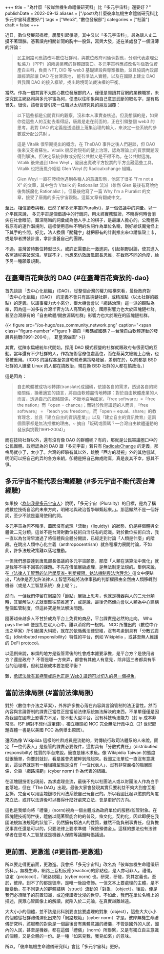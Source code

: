 +++
title = "為什麼「彼岸無機生命禮儀研究科」比「多元宇宙科」還要好？"
publishDate = 2022-09-13
aliases = ["/post/為什麼彼岸無機生命禮儀研究科比多元宇宙科還要好/"]
tags = ["Web3", "數位發展部"]
categories = ["社論"]
draft = false
+++

近日，數位發展部掛牌，屢屢引起爭議，其中又以「多元宇宙科」，最為讓人丈二摸不著頭腦。憑著讀完相關新聞的胸中一股氣，寫興大發，遂在某處發了一個淺薄的評論：

> 民主網路司應該改叫數位社群司，與數位政府司倆倆對應，分別代表處理公私協力（PPP）的兩邊業務的群體跟窗口。多元宇宙科應該改名叫做數位資產自主科，負責 NFT, DID 等 web3 基礎建設與專案推動，並且協調內政部跟經濟部讓 DAO 在台灣落地， 能有準法人實體，以及在國際上建立 DAO 與我國 DAO 的接入框架，找出跨境司法裁決權的平衡。

當然，作為一個其實不太關心數位發展部的人，僅僅是閱讀其官網的業務職掌，未深究民主網路司與多元宇宙為何，便憑以往印象與自己意志武斷的取名字，是有點冒失。很快，該發言便引來一任職以太坊研究員的朋友回覆：

> 以下這些都是公開資料的觀察，沒和本人事實查核過。但我想講的是，如果你從這些人的互動去看得話，唐鳳是走在前面的，正在引領整個 web3 的思考。我對 DAO 的定義是透過鏈上蒐集治理的輸入，來決定一些系統的參數或分配公共財 。
>
> 這是 Vitalik 很早期提出的概念，在 TheDAO 事件之後人們避談，但 DAO 後來又死者蘇生。Vitalik 很反對現有的鏈上治理，認為理論上的買票問題沒得到解決。但決定系統參數或分配公共財又是不得不為。在公共財這塊， Vitalik 後來遇到 Glen Weyl ，發展出魔改平方投票的平方金融這些工具。Vitalik 也把唐鳳介紹給 Glen Weyl 的 Radicalxchange 組織。
>
> Glen Weyl 一直在爬梳他遇到各種人的意識形態，他寫了很多 "I'm not a X" 的文章，其中包含 Vitalik 的 Rationalist 流派（雖然 Glen 最後有寫說他後悔妖魔化 Rationalist ）。但最後他寫了一篇 Why I'm a Pluralist 的文章，接受了唐鳳的多元宇宙觀點。這篇文章有翻成中文。

至此，相信讀者與我，已然了解多元宇宙(Pluralist)，是一個倡議中的詞彙。以一介平民來說， 多元宇宙是個倡議中的行銷詞，用未經實務驗證，不曉得何時會消失在社會眼前，艱深隱晦的詞彙成為他人手上的棋子，是最讓人擔心的。公務體系有原有的運作潛規則，這樣使用意味不明的名詞作為單位名稱，剛好給妖魔鬼怪上下其手的空間。好比，法人換個「關鍵字」就把原有的計劃推出來申請借殼上市，或是學者拼裝計畫，拿計畫養自己的團隊。

不過，臺灣苦待數位轉型已久，或許正需要此一激進詞，引起朝野討論，使其進入各黨議程突破泥沼。草民不才，也想來仿效唐鳳部長思維，在截然不同的角度，給予另一種願景規劃。


## 在臺灣百花齊放的 DAO {#在臺灣百花齊放的-dao}

首先談談「去中心化組織」（DAO）。從整個台灣的權力結構來看，最後政府對「去中心化組織」（DAO） 的定義不會只有區塊鏈社群，或精准點（以太社群的觀點）的定義。以議事權力大小來分，很大機會會以「網路治理」這一派的觀點為準，因為這一派多有台灣半官方法人高管的身份，國際影響力也大於區塊鏈社群。甚至台灣原有的「自由軟體/開放源碼社群」影響力也大於現在的區塊鏈社群。

{{< figure src="/ox-hugo/oss_community_network.png" caption="<span class=\"figure-number\">Figure 1: </span>摘自「叛碼或國碼？—台灣自由軟體運動的發展與挑戰(1991-2004)」， 葛皇濱做圖" >}}

其實，從陳水扁總統年代開始，採用 DAO 模式經營的社群就跟政府有很密切的互動。當年還有不少社群的人，作為技術官僚位處高位，而在蔡英文總統上台後，也曾被重用。（ICOS 的議程甚至包含軟體產業策略發展，差別在於，以前都是 BSD 社群的人嫌棄 Linux 的人都在搞政治，現在換 BSD 社群的人都在搞政治。）

這是因為：

> 自由軟體被成功地轉譯(translate)成國碼，依據各自的需求，透過各自的網絡關係，操著適宜的語言，將自由軟體盡情地轉譯：對於自由軟體產業的人而言，透過自己的網絡關係，不斷地召喚國家，『free software』=『free the nation』而『open = chance』；而對於教育議題的人而言，『free software』 = 『teach you freedom』，而『open = equal、share』的教育理念，並且『建立自主的資訊產業」』以及『建立自主的資訊教育』這兩個國家都是無法推擋的理由。~ 摘自「叛碼或國碼？—台灣自由軟體運動的發展與挑戰(1991-2004)」

而在技術社群以外，還有沒有像 DAO 的群體呢？有的，那就是公民審議圈口中的公民團體。政府認為的 DAO 跟「多元宇宙」若只有 [RadicalxChange](https://pdis.nat.gov.tw/zh-TW/blog/%E7%82%BA%E4%BD%95%E6%88%91%E6%98%AF%E5%A4%9A%E5%85%83%E5%AE%87%E5%AE%99%E4%BA%BA/) 的定義，那格局就小了，太小了。台灣的經驗有其以外，跳脫「西方的凝視」外的其他嘗試。明明可以把自己的弄的各方來朝，卻總是把自己做成附庸，真是哀其不幸，怒其不爭。


## 多元宇宙不能代表台灣經驗 {#多元宇宙不能代表台灣經驗}

如果按〈[為何我是多元宇宙人](https://pdis.nat.gov.tw/zh-TW/blog/%E7%82%BA%E4%BD%95%E6%88%91%E6%98%AF%E5%A4%9A%E5%85%83%E5%AE%87%E5%AE%99%E4%BA%BA/)〉說明，「多元宇宙（Plurality）的目標，是為了構成數位技術自洽的未來方向，明確地與政治哲學聯繫起來。」。那這顯然不是一個好詞，至少不該是臺灣使用的詞。

多元宇宙為何不精準，蓋因沒有處理「流動」（liquidty）的狀態，仍是將個體與全體做二元分類。這並不是台灣對數位技術自洽該有的認識。對於數位技術自洽，我一直以為台灣早渡過了將個體與全體分開談，已經走到討論「人類是什麼」的階段。在跳出人類中心化主義（anthropocentrism）就各種權力展開討論，不如此，許多法規政策難以落地推動。

一但我們想要達到唐鳳部長倡議的多元宇宙願景，那麼「人類在演算法中異化」就是我等不得不回答的課題。不先在價值層級處理，是無法制定法規的。舉例來說，在[〈法律人工智慧的法哲學反省- 判斷權限、執法機制與法治理念〉](https://www.ea.sinica.edu.tw/QDown.ashx?ID=6975)這文中便點出，「法律是否允許法律人工智慧系統將法律事務的判斷權限由全然由人類移轉到機器（或是人工智慧系統）身上呢？」。

然而，一但我們停留在網路的「節點」層級上思考，也就是機器與人的二元分類時，其實解決方式就很難往前推進了，或是說，最後仍然傾向會以人類為中心建構整個監管制度，但這終究是無法解決問題。

隨著越來越多人不甘於成為平台上免費的商品，平台課責是必然的走向。 Who pays the bill 便是扎在眾人心中，難以消除的一根刺。
NCC 所推出的〈數位中介法之草案〉所引起廣大糾紛，就在於依循舊法律思維，沒有考慮到具有「分散式責任」(distributed responsibility）特性的平台，例如 Wikipidia ，或甚至無人維護的 DeFi protocol。

以這例來說，麻煩的地方是監管背後的社會成本誰要承擔，是平台方？是使用者方？還是政府？ 不管是哪一方來弄，都會有其他人有意見，除非這三者都具有平台的治理權，但利益跟成本要怎麼平衡？

難，[承認法律有其極限或許也正是 Web3 議題可以切入的另一個視角](https://hychen.me/post/web-3-%E7%94%A2%E6%A5%AD%E9%9C%80%E8%A6%81%E6%95%B8%E4%BD%8D%E4%B8%AD%E4%BB%8B%E6%B3%95%E9%80%99%E6%A8%A3%E7%AB%8B%E6%B3%95%E7%B2%BE%E7%A5%9E%E7%9A%84%E6%B3%95%E8%A6%8F/)。


## 當前法律局限 {#當前法律局限}

對於〈數位中介法之草案〉，外界許多擔心落在內容與言論管制的法正當性。然而內容與言論管制的課責正當性正是當前法律系統無法解決的東西，不單單僅僅是因為我國在國際上影響力不足，管不動大型平台，沒有科技執法能力（封 ip 成本非常高，ISP 絕對不想付這筆錢），獨立機關如 NCC 完全無法行政中立（21 世紀問題媒體一書是以美國 FCC 為例舉出原因）。

還因為像 Wikipiida 這樣的社群成員是流動的，對傳統行政司法體系的人來說，固定「一位代表人」是監管的課責必要條件，這對具有「分散式責任」(distributied responsibilty) 性質的平台來說，簡直是緣木求魚。像 Wikipidia Taiwan 的態度就很簡單，你要封就封，看是誰會先被幹到飛起來。我國立法單位一直沒有意識到，這世界就是有一種組織型態是沒有「一位代表人」、沒有非常嚴格的階層關係，全靠「網路規範」(cyber norm) 作為代表的組織。

在區塊鏈技術出現前，為求處理金流，最後不免以社團法人或以財團法人作為白手套落地，但在「The DAO」出現，最後大家會發現其實只要利益不夠大到會互相互撕，完全可以用區塊鏈取代司法系統自己玩自己的。所以我國比起以懲罰的角度來立法，或許以法遵後可以獲得什麼好處來立法，會是更好的方向。

這也是我傾向將「禮儀」(norm)視為一個主體成為政府單位的服務/監管對象。在區塊鏈技術問世後，禮儀以隨著智能合約的普及，條文化，契約化，因此即便在我國法規無法規範的狀態下，仍然擁有類法人的性質，雖然不能負刑事責任，但負擔民事責任還是可以的，只要法律上要求準備「保險預備金」。這樣的想法也有法律學者在思考人工智慧或是機器人保險等議題時倡議過。


## 更前面、更激進 {#更前面-更激進}

所以要走得更前面，更激進。我會把「多元宇宙科」改名為「彼岸無機生命禮儀研究科」。無機生命，網路上互相反應(reaction)的節點也，是人亦可非人。禮儀，協定（protocol），「網路規範」(cyber norm) 也。研究，研發，究其定義也。至於，彼岸。到不了的都是彼岸，是唯一後設修飾。一但文本上要處理的主體，是不斷變動，在不同更大的群體結構（struct）流動的「對象」（object）。後設，便是我們必須賦予的前置知識，或迫使讀者沈浸的世界。不如此，我們在單位名稱上的描述，民眾心智圖像上的解讀，就陷入於二元論，在真實越離越遠。

大大小小的個體，並不該是此科別要直接要處理的對象（object），這些大大小小的個體從社群禮儀演化出來的「網路規範」（cyber norm）才是。彼岸無機生命禮儀研究科，該服務的對象是一個最後會有集體意識的禮儀，不管是國外的人民，國內的人民，甚至是機器，都在這個「禮儀」（norm）所聯繫，又是有獨立自主意識的個體，又是全體的一份。是一種「如來見我，我見如來」的意味。

所以，「彼岸無機生命禮儀研究科」會比「多元宇宙科」更好。
